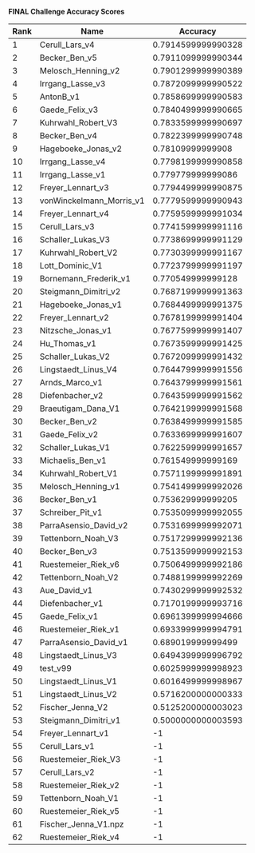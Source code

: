 **FINAL Challenge Accuracy Scores**



|Rank|Name|Accuracy|
|----|-----|---|
|1|Cerull_Lars_v4|0.7914599999990328|
|2|Becker_Ben_v5|0.7911099999990344|
|3|Melosch_Henning_v2|0.7901299999990389|
|4|Irrgang_Lasse_v3|0.7872099999990522|
|5|AntonB_v1|0.7858699999990583|
|6|Gaede_Felix_v3|0.7840499999990665|
|7|Kuhrwahl_Robert_V3|0.7833599999990697|
|8|Becker_Ben_v4|0.7822399999990748|
|9|Hageboeke_Jonas_v2|0.78109999999908|
|10|Irrgang_Lasse_v4|0.7798199999990858|
|11|Irrgang_Lasse_v1|0.779779999999086|
|12|Freyer_Lennart_v3|0.7794499999990875|
|13|vonWinckelmann_Morris_v1|0.7779599999990943|
|14|Freyer_Lennart_v4|0.7759599999991034|
|15|Cerull_Lars_v3|0.7741599999991116|
|16|Schaller_Lukas_V3|0.7738699999991129|
|17|Kuhrwahl_Robert_V2|0.7730399999991167|
|18|Lott_Dominic_V1|0.7723799999991197|
|19|Bornemann_Frederik_v1|0.770549999999128|
|20|Steigmann_Dimitri_v2|0.7687199999991363|
|21|Hageboeke_Jonas_v1|0.7684499999991375|
|22|Freyer_Lennart_v2|0.7678199999991404|
|23|Nitzsche_Jonas_v1|0.7677599999991407|
|24|Hu_Thomas_v1|0.7673599999991425|
|25|Schaller_Lukas_V2|0.7672099999991432|
|26|Lingstaedt_Linus_V4|0.7644799999991556|
|27|Arnds_Marco_v1|0.7643799999991561|
|28|Diefenbacher_v2|0.7643599999991562|
|29|Braeutigam_Dana_V1|0.7642199999991568|
|30|Becker_Ben_v2|0.7638499999991585|
|31|Gaede_Felix_v2|0.7633699999991607|
|32|Schaller_Lukas_V1|0.7622599999991657|
|33|Michaelis_Ben_v1|0.761549999999169|
|34|Kuhrwahl_Robert_V1|0.7571199999991891|
|35|Melosch_Henning_v1|0.7541499999992026|
|36|Becker_Ben_v1|0.753629999999205|
|37|Schreiber_Pit_v1|0.7535099999992055|
|38|ParraAsensio_David_v2|0.7531699999992071|
|39|Tettenborn_Noah_V3|0.7517299999992136|
|40|Becker_Ben_v3|0.7513599999992153|
|41|Ruestemeier_Riek_v6|0.7506499999992186|
|42|Tettenborn_Noah_V2|0.7488199999992269|
|43|Aue_David_v1|0.7430299999992532|
|44|Diefenbacher_v1|0.7170199999993716|
|45|Gaede_Felix_v1|0.6961399999994666|
|46|Ruestemeier_Riek_v1|0.6933999999994791|
|47|ParraAsensio_David_v1|0.689019999999499|
|48|Lingstaedt_Linus_V3|0.6494399999996792|
|49|test_v99|0.6025999999998923|
|50|Lingstaedt_Linus_V1|0.6016499999998967|
|51|Lingstaedt_Linus_V2|0.5716200000000333|
|52|Fischer_Jenna_V2|0.5125200000003023|
|53|Steigmann_Dimitri_v1|0.5000000000003593|
|54|Freyer_Lennart_v1|-1|
|55|Cerull_Lars_v1|-1|
|56|Ruestemeier_Riek_V3|-1|
|57|Cerull_Lars_v2|-1|
|58|Ruestemeier_Riek_v2|-1|
|59|Tettenborn_Noah_V1|-1|
|60|Ruestemeier_Riek_v5|-1|
|61|Fischer_Jenna_V1.npz|-1|
|62|Ruestemeier_Riek_v4|-1|
